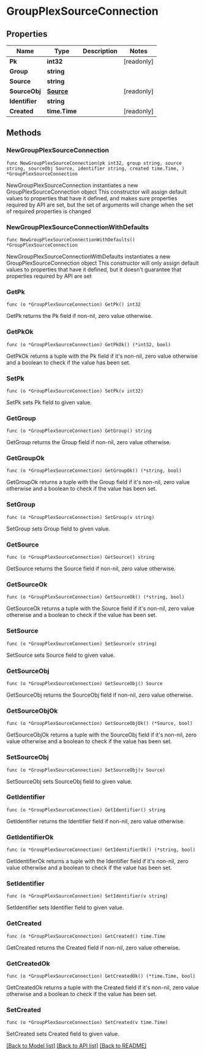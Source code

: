 # GroupPlexSourceConnection

## Properties

Name | Type | Description | Notes
------------ | ------------- | ------------- | -------------
**Pk** | **int32** |  | [readonly] 
**Group** | **string** |  | 
**Source** | **string** |  | 
**SourceObj** | [**Source**](Source.md) |  | [readonly] 
**Identifier** | **string** |  | 
**Created** | **time.Time** |  | [readonly] 

## Methods

### NewGroupPlexSourceConnection

`func NewGroupPlexSourceConnection(pk int32, group string, source string, sourceObj Source, identifier string, created time.Time, ) *GroupPlexSourceConnection`

NewGroupPlexSourceConnection instantiates a new GroupPlexSourceConnection object
This constructor will assign default values to properties that have it defined,
and makes sure properties required by API are set, but the set of arguments
will change when the set of required properties is changed

### NewGroupPlexSourceConnectionWithDefaults

`func NewGroupPlexSourceConnectionWithDefaults() *GroupPlexSourceConnection`

NewGroupPlexSourceConnectionWithDefaults instantiates a new GroupPlexSourceConnection object
This constructor will only assign default values to properties that have it defined,
but it doesn't guarantee that properties required by API are set

### GetPk

`func (o *GroupPlexSourceConnection) GetPk() int32`

GetPk returns the Pk field if non-nil, zero value otherwise.

### GetPkOk

`func (o *GroupPlexSourceConnection) GetPkOk() (*int32, bool)`

GetPkOk returns a tuple with the Pk field if it's non-nil, zero value otherwise
and a boolean to check if the value has been set.

### SetPk

`func (o *GroupPlexSourceConnection) SetPk(v int32)`

SetPk sets Pk field to given value.


### GetGroup

`func (o *GroupPlexSourceConnection) GetGroup() string`

GetGroup returns the Group field if non-nil, zero value otherwise.

### GetGroupOk

`func (o *GroupPlexSourceConnection) GetGroupOk() (*string, bool)`

GetGroupOk returns a tuple with the Group field if it's non-nil, zero value otherwise
and a boolean to check if the value has been set.

### SetGroup

`func (o *GroupPlexSourceConnection) SetGroup(v string)`

SetGroup sets Group field to given value.


### GetSource

`func (o *GroupPlexSourceConnection) GetSource() string`

GetSource returns the Source field if non-nil, zero value otherwise.

### GetSourceOk

`func (o *GroupPlexSourceConnection) GetSourceOk() (*string, bool)`

GetSourceOk returns a tuple with the Source field if it's non-nil, zero value otherwise
and a boolean to check if the value has been set.

### SetSource

`func (o *GroupPlexSourceConnection) SetSource(v string)`

SetSource sets Source field to given value.


### GetSourceObj

`func (o *GroupPlexSourceConnection) GetSourceObj() Source`

GetSourceObj returns the SourceObj field if non-nil, zero value otherwise.

### GetSourceObjOk

`func (o *GroupPlexSourceConnection) GetSourceObjOk() (*Source, bool)`

GetSourceObjOk returns a tuple with the SourceObj field if it's non-nil, zero value otherwise
and a boolean to check if the value has been set.

### SetSourceObj

`func (o *GroupPlexSourceConnection) SetSourceObj(v Source)`

SetSourceObj sets SourceObj field to given value.


### GetIdentifier

`func (o *GroupPlexSourceConnection) GetIdentifier() string`

GetIdentifier returns the Identifier field if non-nil, zero value otherwise.

### GetIdentifierOk

`func (o *GroupPlexSourceConnection) GetIdentifierOk() (*string, bool)`

GetIdentifierOk returns a tuple with the Identifier field if it's non-nil, zero value otherwise
and a boolean to check if the value has been set.

### SetIdentifier

`func (o *GroupPlexSourceConnection) SetIdentifier(v string)`

SetIdentifier sets Identifier field to given value.


### GetCreated

`func (o *GroupPlexSourceConnection) GetCreated() time.Time`

GetCreated returns the Created field if non-nil, zero value otherwise.

### GetCreatedOk

`func (o *GroupPlexSourceConnection) GetCreatedOk() (*time.Time, bool)`

GetCreatedOk returns a tuple with the Created field if it's non-nil, zero value otherwise
and a boolean to check if the value has been set.

### SetCreated

`func (o *GroupPlexSourceConnection) SetCreated(v time.Time)`

SetCreated sets Created field to given value.



[[Back to Model list]](../README.md#documentation-for-models) [[Back to API list]](../README.md#documentation-for-api-endpoints) [[Back to README]](../README.md)


